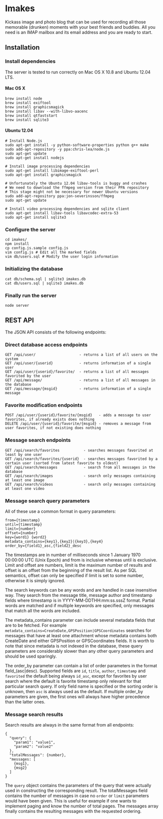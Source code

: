 Imakes
======

Kickass image and photo blog that can be used for recording all those memorable
(drunken) moments with your best friends and buddies. All you need is an IMAP
mailbox and its email address and you are ready to start.

Installation
------------

### Install dependencies

The server is tested to run correctly on Mac OS X 10.8 and Ubuntu 12.04 LTS.

#### Mac OS X

```
brew install node
brew install exiftool
brew install graphicsmagick
brew install libav --with-libvo-aacenc
brew install qtfaststart
brew install sqlite3
```

#### Ubuntu 12.04

```
# Install Node.js
sudo apt-get install -y python-software-properties python g++ make
sudo add-apt-repository -y ppa:chris-lea/node.js
sudo apt-get update
sudo apt-get install nodejs

# Install image processing dependencies
sudo apt-get install libimage-exiftool-perl
sudo apt-get install graphicsmagick

# Unfortunately the Ubuntu 12.04 libav-tools is buggy and crashes
# We need to download the ffmpeg version from their PPA repository
# This stage might not be necessary for newer Ubuntu versions
sudo add-apt-repository ppa:jon-severinsson/ffmpeg
sudo apt-get update

# Install video processing dependencies and sqlite client
sudo apt-get install libav-tools libavcodec-extra-53
sudo apt-get install sqlite3
```

### Configure the server

```
cd imakes/
npm install
cp config.js.sample config.js
vim config.js # Edit all the marked fields
vim db/users.sql # Modify the user login information
```

### Initializing the database

```
cat db/schema.sql | sqlite3 imakes.db
cat db/users.sql | sqlite3 imakes.db
```

### Finally run the server

```
node server
```

REST API
--------

The JSON API consists of the following endpoints:

### Direct database access endpoints

```
GET /api/user/                    - returns a list of all users on the system
GET /api/user/{userid}            - returns information of a single user
GET /api/user/{userid}/favorite/  - returns a list of all messages favorited by the user
GET /api/message/                 - returns a list of all messages in the database
GET /api/message/{msgid}          - returns information of a single message
```

### Favorite modification endpoints

```
POST /api/user/{userid}/favorite/{msgid}   - adds a message to user favorites, if already exists does nothing
DELETE /api/user/{userid}/favorite/{msgid} - removes a message from user favorites, if not existing does nothing
```

### Message search endpoints

```
GET /api/search/favorites           - searches messages favorited at least by one user
GET /api/search/favorites/{userid}  - searches messages favorited by a certain user (sorted from latest favorite to oldest)
GET /api/search/messages            - search from all messages in the database
GET /api/search/images              - search only messages containing at least one image
GET /api/search/videos              - search only messages containing at least one video
```

### Message search query parameters

All of these use a common format in query parameters:

```
from={timestamp}
until={timestamp}
limit={number}
offset={number}
key={word1} {word2}
metadata_contains={key1},{key2}|{key3},{key4}
order_by={field1}_asc,{field2}_desc
```

The timestamps are in number of milliseconds since 1 January 1970 00:00:00 UTC (Unix Epoch) and from
is inclusive whereas until is exclusive. Limit and offset are numbers, limit is the maximum number
of results and offset is an offset from the beginning of the result list. As per SQL semantics,
offset can only be specified if limit is set to some number, otherwise it is simply ignored.

The search keywords can be any words and are handled in case insensitive way. They search from the
message title, message author and timestamp fields where timestamp is in YYYY-MM-DDTHH:mm:ss.sssZ
format. Partial words are matched and if multiple keywords are specified, only messages that match
all the words are included.

The metadata_contains parameter can include several metadata fields that are to be fetched. For
example `metadata_contains=CreateDate,GPSPosition|GPSCoordinates` searches for messages that have at
least one attachment whose metadata contains both CreateDate and either GPSPosition or
GPSCoordinates fields. It is worth to note that since metadata is not indexed in the database, these
query parameters are considerably slower than any other query parameters and should be used
sparingly.

The order_by parameter can contain a list of order parameters in the format field_(asc|desc).
Supported fields are `id`, `title`, `author`, `timestamp` and `favorited` the default being always
`id_asc`, except for favorites by user search where the default is favorite timestamp only relevant
for that particular search query. If only field name is specified or the sorting order is unknown,
then `asc` is always used as the default. If multiple order_by parameters are given, the first ones
will always have higher precedence than the latter ones.

### Message search results

Search results are always in the same format from all endpoints:

```
{
  "query": {
    "param1": "value1",
    "param2": "value2"
  },
  "totalMessages": {number},
  "messages: [
    {msg1},
    {msg2}
  ]
}
```

The `query` object contains the parameters of the query that were actually used in constructing the
corresponding result. The totalMessages field contains the number of messages in case no `order` or
`limit` parameters would have been given. This is useful for example if one wants to implement
paging and know the number of total pages. The messages array finally contains the resulting
messages with the requested ordering.
